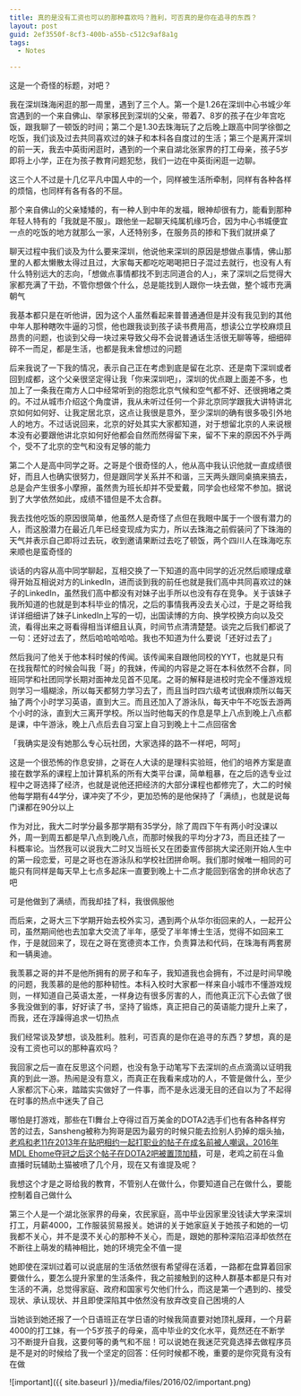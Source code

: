 ```yaml
---
title: 真的是没有工资也可以的那种喜欢吗？胜利，可否真的是你在追寻的东西？
layout: post
guid: 2ef3550f-8cf3-400b-a55b-c512c9af8a1g
tags:
  - Notes

---
```


这是一个奇怪的标题，对吧？

我在深圳珠海闲逛的那一周里，遇到了三个人。第一个是1.26在深圳中心书城少年宫遇到的一个来自佛山、举家移民到深圳的父亲，带着7、8岁的孩子在少年宫吃饭，跟我聊了一顿饭的时间；第二个是1.30去珠海玩了之后晚上跟高中同学徐御之吃饭，我们谈及过去共同喜欢过的妹子和本科各自度过的生活；第三个是离开深圳的前一天，我去中英街闲逛时，遇到的一个来自湖北张家界的打工母亲，孩子5岁即将上小学，正在为孩子教育问题犯愁，我们一边在中英街闲逛一边聊。

这三个人不过是十几亿平凡中国人中的一个，同样被生活所牵制，同样有各种各样的烦恼，也同样有各有各的不屈。

那个来自佛山的父亲矮矮的，有一种人到中年的发福，眼神却很有力，能看到那种年轻人特有的「我就是不服」。跟他坐一起聊天纯属机缘巧合，因为中心书城便宜一点的吃饭的地方就那么一家，人还特别多，在服务员的掺和下我们就拼桌了

聊天过程中我们谈及为什么要来深圳，他说他来深圳的原因是想做点事情，佛山那里的人都太懒散太得过且过，大家每天都吃吃喝喝把日子混过去就行，也没有人有什么特别远大的志向，「想做点事情都找不到志同道合的人」，来了深圳之后觉得大家都充满了干劲，不管你想做个什么，总是能找到人跟你一块去做，整个城市充满朝气

我基本都只是在听他讲，因为这个人虽然看起来普普通通但是并没有我见到的其他中年人那种瞎吹牛逼的习惯，他也跟我谈到孩子读书费用高，想读公立学校麻烦且昂贵的问题，也谈到父母一块过来导致父母不会说普通话生活很无聊等等，细细碎碎不一而足，都是生活，也都是我未曾想过的问题

后来我说了一下我的情况，表示自己正在考虑到底是留在北京、还是南下深圳或者回到成都，这个父亲很坚定得让我「你来深圳吧」，深圳的优点跟上面差不多，也加上了一条我在南方人口中经常听到的抱怨北京气候和空气都不好、还很拥堵之类的。不过从城市介绍这个角度讲，我从未听过任何一个非北京同学跟我大讲特讲北京如何如何好、让我定居北京，这点让我很是意外，至少深圳的确有很多吸引外地人的地方。不过话说回来，北京的好处其实大家都知道，对于想留北京的人来说根本没有必要跟他讲北京如何好他都会自然而然得留下来，留不下来的原因不外乎两个，受不了北京的空气和没有足够的能力

第二个人是高中同学之哥。之哥是个很奇怪的人，他从高中我认识他就一直成绩很好，而且人也确实很努力，但是跟同学关系并不和谐，三天两头跟同桌搞来搞去，总是会产生很多小摩擦，虽然贵为班长却并不受爱戴，同学会也经常不参加。据说到了大学依然如此，成绩不错但是不太合群。

我去找他吃饭的原因很简单，他虽然人是奇怪了点但在我眼中属于一个很有潜力的人，而这股潜力在最近几年已经变现成为实力，所以去珠海之前假装问了下珠海的天气并表示自己即将过去玩，收到邀请果断过去吃了顿饭，两个四川人在珠海吃东来顺也是蛮奇怪的

谈话的内容从高中同学聊起，互相交换了一下知道的高中同学的近况然后顺理成章得开始互相说对方的LinkedIn，进而谈到我的前任也就是我们高中共同喜欢过的妹子的LinkedIn，虽然我们高中都没有对妹子出手所以也没有存在竞争。关于该妹子我所知道的也就是到本科毕业的情况，之后的事情我再没去关心过，于是之哥给我详详细细讲了妹子LinkedIn上写的一切，出国读博的方向、换学校换方向以及交流，看得出来之哥看得相当详细且认真，时间节点清清楚楚。谈完之后我们都说了一句：还好过去了，然后哈哈哈哈哈。我也不知道为什么要说「还好过去了」

然后我问了他关于他本科时候的传闻。该传闻来自跟他同校的YYT，也就是只有在找我帮忙的时候会叫我「哥」的我妹，传闻的内容是之哥在本科依然不合群，同班同学和社团同学长期对面神龙见首不见尾。之哥的解释是进校时完全不懂游戏规则学习一塌糊涂，所以每天都努力学习去了，而且当时四六级考试很麻烦所以每天抽了两个小时学习英语，直到大三。而且还加入了游泳队，每天中午不吃饭去游两个小时的泳，直到大三离开学校。所以当时他每天的作息是早上八点到晚上八点都是课，中午游泳，晚上八点后去自习室上自习到晚上十二点回宿舍

「我确实是没有她那么专心玩社团，大家选择的路不一样吧，呵呵」

这是一个很恐怖的作息安排，之哥在人大读的是理科实验班，他们的培养方案是直接在数学系的课程上加计算机系的所有大类平台课，简单粗暴，在之后的选专业过程中之哥选择了经济，也就是说他还把经济的大部分课程也都修完了，大二的时候他每学期有44学分，课冲突了不少，更加恐怖的是他保持了「满绩」，也就是说每门课都在90分以上

作为对比，我大二时学分最多那学期有35学分，除了周四下午有两小时没课以外，周一到周五都是早八点到晚八点，而那时候我的平均分才73，而且还挂了一科概率论。当然我可以说我大二时又当班长又在团委宣传部挑大梁还刚开始人生中的第一段恋爱，可是之哥也在游泳队和学校社团拼命啊。我们那时候唯一相同的可能只有同样是每天早上七点多起床一直要到晚上十二点才能回到宿舍的拼命状态了吧

可是他做到了满绩，而我却挂了科，我很佩服他

而后来，之哥大三下学期开始去校外实习，遇到两个从华尔街回来的人，一起开公司，虽然期间他也去加拿大交流了半年，感受了半年博士生活，觉得不如回来工作，于是就回来了，现在之哥在宽德资本工作，负责算法和代码，在珠海有两套房和一辆奥迪。

我羡慕之哥的并不是他所拥有的房子和车子，我知道我也会拥有，不过是时间早晚的问题，我羡慕的是他的那种韧性。本科入校时大家都一样来自小城市不懂游戏规则，一样知道自己英语太差，一样身边有很多厉害的人，而他真正沉下心去做了很多我没做到的事，好好读了书，坚持了锻炼，真正把自己的英语能力提升上来了，而我，还在浮躁得追求一切热点

我们经常谈及梦想，谈及胜利。胜利，可否真的是你在追寻的东西？梦想，真的是没有工资也可以的那种喜欢吗？

我回家之后一直在反思这个问题，也没有急于动笔写下去深圳的点点滴滴以证明我真的到此一游。热闹是没有意义，而真正在我看来成功的人，不管是做什么，至少人家都沉下心来，踏踏实实做好了一件事，而不是永远漫无目的还自以为了不起得在时事的热点中迷失了自己

哪怕是打游戏，那些在TI舞台上夺得过百万美金的DOTA2选手们也有各种各样穷苦的过去，Sansheng被称为狗哥是因为最穷的时候只能去捡别人扔掉的烟头抽，[老鸡和老11在2013年在贴吧相约一起打职业的帖子在成名前被人嘲讽，2016年MDL Ehome夺冠之后这个帖子在DOTA2吧被置顶加精](https://www.zhihu.com/question/40018747/answer/84330072)，可是，老鸡之前在斗鱼直播时玩辅助土猫被喷了几个月，现在又有谁提及呢？

我想这个才是之哥给我的教育，不管别人在做什么，你要知道自己在做什么，要能控制着自己做什么

第三个人是一个湖北张家界的母亲，农民家庭，高中毕业因家里没钱读大学来深圳打工，月薪4000，工作服装贸易报关。她讲的关于她家庭关于她孩子和她的一切我都不关心，并不是漠不关心的那种不关心，而是，跟她的那种深陷沼泽却依然在不断往上萌发的精神相比，她的环境完全不值一提

她即使在深圳过着可以说底层的生活依然很有希望得在活着，一路都在盘算着回家要做什么，要怎么提升家里的生活条件，我之前接触到的这种人群基本都是只有对生活的不满，总觉得家庭、政府和国家亏欠他们什么，而这是第一个遇到的、接受现状、承认现状、并且即使深陷其中依然没有放弃改变自己困境的人

当她谈到她还报了一个日语班正在学日语的时候我简直要对她顶礼膜拜，一个月薪4000的打工妹，有一个5岁孩子的母亲，高中毕业的文化水平，竟然还在不断学习不断提升自我，这要何等的勇气和不屈！可以说她在我迷茫究竟选择去做程序员是不是对的时候给了我一个坚定的回答：任何时候都不晚，重要的是你究竟有没有在做

![important]({{ site.baseurl }}/media/files/2016/02/important.png)